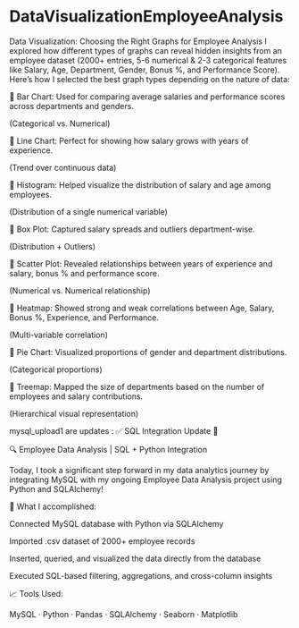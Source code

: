 # DataVisualizationEmployeeAnalysis

Data Visualization: Choosing the Right Graphs for Employee Analysis
I explored how different types of graphs can reveal hidden insights from an employee dataset (2000+ entries, 5-6 numerical & 2-3 categorical features like Salary, Age, Department, Gender, Bonus %, and Performance Score).
Here’s how I selected the best graph types depending on the nature of data:

🔹 Bar Chart:
Used for comparing average salaries and performance scores across departments and genders.

(Categorical vs. Numerical)

🔹 Line Chart:
Perfect for showing how salary grows with years of experience.

(Trend over continuous data)

🔹 Histogram:
Helped visualize the distribution of salary and age among employees.

(Distribution of a single numerical variable)

🔹 Box Plot:
Captured salary spreads and outliers department-wise.

(Distribution + Outliers)

🔹 Scatter Plot:
Revealed relationships between years of experience and salary, bonus % and performance score.

(Numerical vs. Numerical relationship)

🔹 Heatmap:
Showed strong and weak correlations between Age, Salary, Bonus %, Experience, and Performance.

(Multi-variable correlation)

🔹 Pie Chart:
Visualized proportions of gender and department distributions.

(Categorical proportions)

🔹 Treemap:
Mapped the size of departments based on the number of employees and salary contributions.

(Hierarchical visual representation)


mysql_upload1 are updates :
✅ SQL Integration Update 🚀



🔍 Employee Data Analysis | SQL + Python Integration

Today, I took a significant step forward in my data analytics journey by integrating MySQL with my ongoing Employee Data Analysis project using Python and SQLAlchemy!



📌 What I accomplished:

Connected MySQL database with Python via SQLAlchemy

Imported .csv dataset of 2000+ employee records

Inserted, queried, and visualized the data directly from the database

Executed SQL-based filtering, aggregations, and cross-column insights



📈 Tools Used:

MySQL · Python · Pandas · SQLAlchemy · Seaborn · Matplotlib
